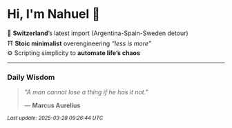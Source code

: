 # Hi, I'm Nahuel :tiger:

📍 **Switzerland**’s latest import (Argentina-Spain-Sweden detour)  
⛩️ **Stoic minimalist** overengineering *“less is more”*  
⚙️ Scripting simplicity to **automate life’s chaos**

---

### Daily Wisdom
> _"A man cannot lose a thing if he has it not."_  
>
> — **Marcus Aurelius**

<sub>*Last update: 2025-03-28 09:26:44 UTC*</sub>

